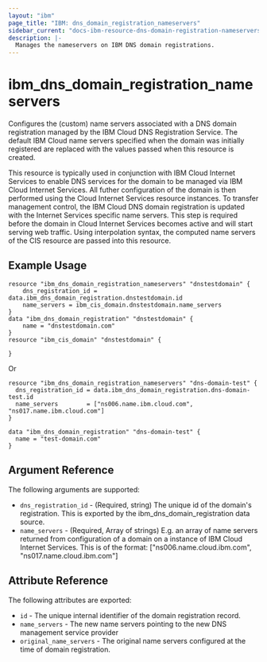 ```yaml
---
layout: "ibm"
page_title: "IBM: dns_domain_registration_nameservers"
sidebar_current: "docs-ibm-resource-dns-domain-registration-nameservers"
description: |-
  Manages the nameservers on IBM DNS domain registrations.
---
```


# ibm\_dns_domain_registration_nameservers

Configures the (custom) name servers associated with a DNS domain registration managed by the IBM Cloud DNS Registration Service. The default IBM Cloud name servers specified when the domain was initially registered are replaced with the values passed when this resource is created. 

This resource is typically used in conjunction with IBM Cloud Internet Services to enable DNS services for the domain to be managed via IBM Cloud Internet Services. All futher configuration of the domain is then performed using the Cloud Internet Services resource instances. To transfer management control, the IBM Cloud DNS domain registration is updated with the Internet Services specific name servers. This step is required before the domain in Cloud Internet Services becomes active and will start serving web traffic. Using interpolation syntax, the computed name servers of the CIS resource are passed into this resource. 


## Example Usage

```hcl
resource "ibm_dns_domain_registration_nameservers" "dnstestdomain" {
    dns_registration_id = data.ibm_dns_domain_registration.dnstestdomain.id
    name_servers = ibm_cis_domain.dnstestdomain.name_servers 
}
data "ibm_dns_domain_registration" "dnstestdomain" {
    name = "dnstestdomain.com"
}
resource "ibm_cis_domain" "dnstestdomain" {
   
}
```

Or 

```hcl
resource "ibm_dns_domain_registration_nameservers" "dns-domain-test" {
  dns_registration_id = data.ibm_dns_domain_registration.dns-domain-test.id
  name_servers        = ["ns006.name.ibm.cloud.com", "ns017.name.ibm.cloud.com"]
}

data "ibm_dns_domain_registration" "dns-domain-test" {
  name = "test-domain.com"
}
```


## Argument Reference

The following arguments are supported:

* `dns_registration_id` - (Required, string) The unique id of the domain's registration. This is exported by the ibm_dns_domain_registration data source. 
* `name_servers` - (Required, Array of strings) E.g. an array of name servers returned from configuration of a domain on a instance of IBM Cloud Internet Services. This is of the format: ["ns006.name.cloud.ibm.com", "ns017.name.cloud.ibm.com"]


## Attribute Reference

The following attributes are exported:

* `id` - The unique internal identifier of the domain registration record.
* `name_servers` - The new name servers pointing to the new DNS management service provider
* `original_name_servers` - The original name servers configured at the time of domain registration.
